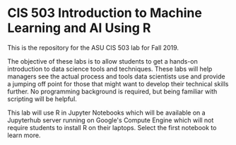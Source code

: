 # CIS 503 Introduction to Machine Learning and AI Using R

This is the repository for the ASU CIS 503 lab for Fall 2019. 

The objective of these labs is to allow students to get a hands-on introduction to data science tools and techniques. These labs will  help managers see the actual process and tools data scientists use and provide a jumping off point for those that might want to develop their technical skills further. No programming background is required, but being familiar with scripting will be helpful. 

This lab will use R in Jupyter Notebooks which will be available on a Jupyterhub server running on Google's Compute Engine which will not require students to install R on their laptops. Select the first notebook to learn more.
